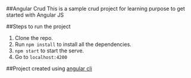 ##Angular Crud 
This is a sample crud project for learning purpose to get started with Angular JS

##Steps to run the project
1. Clone the repo.
2. Run `npm install` to install all the dependencies.
3. `npm start` to start the serve.
4. Go to `localhost:4200`

##Project created using [angular cli](https://cli.angular.io/)